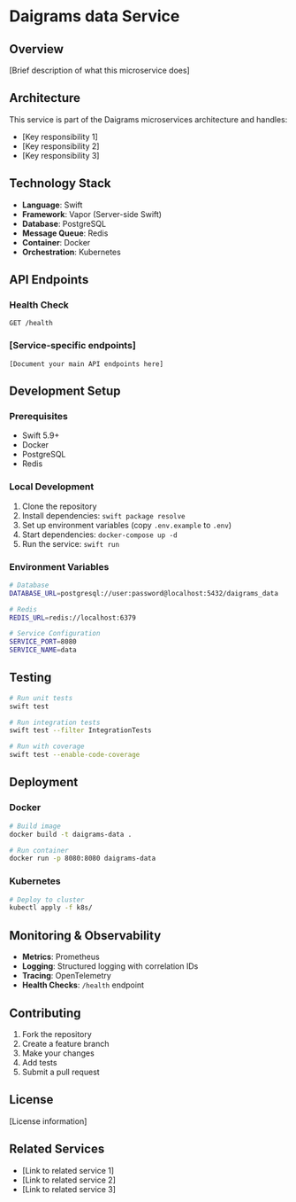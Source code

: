 # Daigrams data Service

## Overview
[Brief description of what this microservice does]

## Architecture
This service is part of the Daigrams microservices architecture and handles:
- [Key responsibility 1]
- [Key responsibility 2]
- [Key responsibility 3]

## Technology Stack
- **Language**: Swift
- **Framework**: Vapor (Server-side Swift)
- **Database**: PostgreSQL
- **Message Queue**: Redis
- **Container**: Docker
- **Orchestration**: Kubernetes

## API Endpoints

### Health Check
```
GET /health
```

### [Service-specific endpoints]
```
[Document your main API endpoints here]
```

## Development Setup

### Prerequisites
- Swift 5.9+
- Docker
- PostgreSQL
- Redis

### Local Development
1. Clone the repository
2. Install dependencies: `swift package resolve`
3. Set up environment variables (copy `.env.example` to `.env`)
4. Start dependencies: `docker-compose up -d`
5. Run the service: `swift run`

### Environment Variables
```bash
# Database
DATABASE_URL=postgresql://user:password@localhost:5432/daigrams_data

# Redis
REDIS_URL=redis://localhost:6379

# Service Configuration
SERVICE_PORT=8080
SERVICE_NAME=data
```

## Testing
```bash
# Run unit tests
swift test

# Run integration tests
swift test --filter IntegrationTests

# Run with coverage
swift test --enable-code-coverage
```

## Deployment

### Docker
```bash
# Build image
docker build -t daigrams-data .

# Run container
docker run -p 8080:8080 daigrams-data
```

### Kubernetes
```bash
# Deploy to cluster
kubectl apply -f k8s/
```

## Monitoring & Observability
- **Metrics**: Prometheus
- **Logging**: Structured logging with correlation IDs
- **Tracing**: OpenTelemetry
- **Health Checks**: `/health` endpoint

## Contributing
1. Fork the repository
2. Create a feature branch
3. Make your changes
4. Add tests
5. Submit a pull request

## License
[License information]

## Related Services
- [Link to related service 1]
- [Link to related service 2]
- [Link to related service 3]
